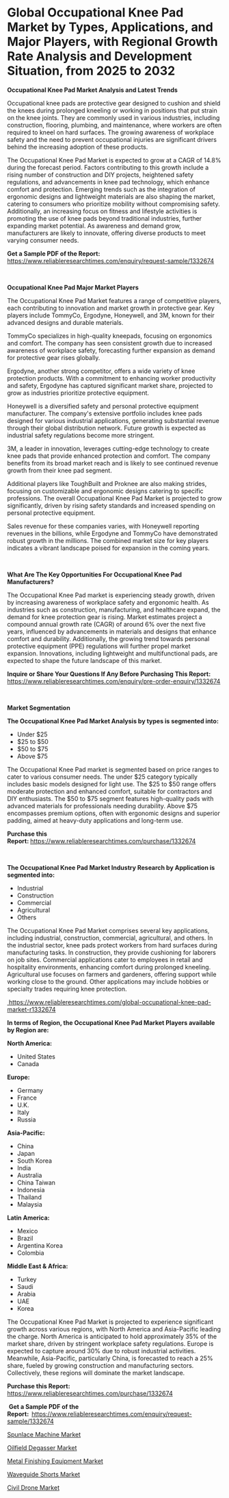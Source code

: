 <p><h1>Global Occupational Knee Pad Market by Types, Applications, and Major Players, with Regional Growth Rate Analysis and Development Situation, from 2025 to 2032</h1></p><p><strong>Occupational Knee Pad Market Analysis and Latest Trends</strong></p>
<p><p>Occupational knee pads are protective gear designed to cushion and shield the knees during prolonged kneeling or working in positions that put strain on the knee joints. They are commonly used in various industries, including construction, flooring, plumbing, and maintenance, where workers are often required to kneel on hard surfaces. The growing awareness of workplace safety and the need to prevent occupational injuries are significant drivers behind the increasing adoption of these products.</p><p>The Occupational Knee Pad Market is expected to grow at a CAGR of 14.8% during the forecast period. Factors contributing to this growth include a rising number of construction and DIY projects, heightened safety regulations, and advancements in knee pad technology, which enhance comfort and protection. Emerging trends such as the integration of ergonomic designs and lightweight materials are also shaping the market, catering to consumers who prioritize mobility without compromising safety. Additionally, an increasing focus on fitness and lifestyle activities is promoting the use of knee pads beyond traditional industries, further expanding market potential. As awareness and demand grow, manufacturers are likely to innovate, offering diverse products to meet varying consumer needs.</p></p>
<p><strong>Get a Sample PDF of the Report:&nbsp;</strong> <a href="https://www.reliableresearchtimes.com/enquiry/request-sample/1332674?utm_campaign=3369&utm_medium=2&utm_source=Github&utm_content=ia&utm_term=24032025&utm_id=occupational-knee-pad">https://www.reliableresearchtimes.com/enquiry/request-sample/1332674</a></p>
<p>&nbsp;</p>
<p><strong>Occupational Knee Pad Major Market Players</strong></p>
<p><p>The Occupational Knee Pad Market features a range of competitive players, each contributing to innovation and market growth in protective gear. Key players include TommyCo, Ergodyne, Honeywell, and 3M, known for their advanced designs and durable materials.</p><p>TommyCo specializes in high-quality kneepads, focusing on ergonomics and comfort. The company has seen consistent growth due to increased awareness of workplace safety, forecasting further expansion as demand for protective gear rises globally.</p><p>Ergodyne, another strong competitor, offers a wide variety of knee protection products. With a commitment to enhancing worker productivity and safety, Ergodyne has captured significant market share, projected to grow as industries prioritize protective equipment.</p><p>Honeywell is a diversified safety and personal protective equipment manufacturer. The company's extensive portfolio includes knee pads designed for various industrial applications, generating substantial revenue through their global distribution network. Future growth is expected as industrial safety regulations become more stringent.</p><p>3M, a leader in innovation, leverages cutting-edge technology to create knee pads that provide enhanced protection and comfort. The company benefits from its broad market reach and is likely to see continued revenue growth from their knee pad segment.</p><p>Additional players like ToughBuilt and Proknee are also making strides, focusing on customizable and ergonomic designs catering to specific professions. The overall Occupational Knee Pad Market is projected to grow significantly, driven by rising safety standards and increased spending on personal protective equipment.</p><p>Sales revenue for these companies varies, with Honeywell reporting revenues in the billions, while Ergodyne and TommyCo have demonstrated robust growth in the millions. The combined market size for key players indicates a vibrant landscape poised for expansion in the coming years.</p></p>
<p>&nbsp;</p>
<p><strong>What Are The Key Opportunities For Occupational Knee Pad Manufacturers?</strong></p>
<p><p>The Occupational Knee Pad market is experiencing steady growth, driven by increasing awareness of workplace safety and ergonomic health. As industries such as construction, manufacturing, and healthcare expand, the demand for knee protection gear is rising. Market estimates project a compound annual growth rate (CAGR) of around 6% over the next five years, influenced by advancements in materials and designs that enhance comfort and durability. Additionally, the growing trend towards personal protective equipment (PPE) regulations will further propel market expansion. Innovations, including lightweight and multifunctional pads, are expected to shape the future landscape of this market.</p></p>
<p><strong>Inquire or Share Your Questions If Any Before Purchasing This Report:</strong> <a href="https://www.reliableresearchtimes.com/enquiry/pre-order-enquiry/1332674?utm_campaign=3369&utm_medium=2&utm_source=Github&utm_content=ia&utm_term=24032025&utm_id=occupational-knee-pad">https://www.reliableresearchtimes.com/enquiry/pre-order-enquiry/1332674</a></p>
<p>&nbsp;</p>
<p><strong>Market Segmentation</strong></p>
<p><strong>The Occupational Knee Pad Market Analysis by types is segmented into:</strong></p>
<p><ul><li>Under $25</li><li>$25 to $50</li><li>$50 to $75</li><li>Above $75</li></ul></p>
<p><p>The Occupational Knee Pad market is segmented based on price ranges to cater to various consumer needs. The under $25 category typically includes basic models designed for light use. The $25 to $50 range offers moderate protection and enhanced comfort, suitable for contractors and DIY enthusiasts. The $50 to $75 segment features high-quality pads with advanced materials for professionals needing durability. Above $75 encompasses premium options, often with ergonomic designs and superior padding, aimed at heavy-duty applications and long-term use.</p></p>
<p><strong>Purchase this Report:&nbsp;</strong><a href="https://www.reliableresearchtimes.com/purchase/1332674?utm_campaign=3369&utm_medium=2&utm_source=Github&utm_content=ia&utm_term=24032025&utm_id=occupational-knee-pad">https://www.reliableresearchtimes.com/purchase/1332674</a></p>
<p>&nbsp;</p>
<p><strong>The Occupational Knee Pad Market Industry Research by Application is segmented into:</strong></p>
<p><ul><li>Industrial</li><li>Construction</li><li>Commercial</li><li>Agricultural</li><li>Others</li></ul></p>
<p><p>The Occupational Knee Pad Market comprises several key applications, including industrial, construction, commercial, agricultural, and others. In the industrial sector, knee pads protect workers from hard surfaces during manufacturing tasks. In construction, they provide cushioning for laborers on job sites. Commercial applications cater to employees in retail and hospitality environments, enhancing comfort during prolonged kneeling. Agricultural use focuses on farmers and gardeners, offering support while working close to the ground. Other applications may include hobbies or specialty trades requiring knee protection.</p></p>
<p><a href="https://www.reliableresearchtimes.com/global-occupational-knee-pad-market-r1332674?utm_campaign=3369&utm_medium=2&utm_source=Github&utm_content=ia&utm_term=24032025&utm_id=occupational-knee-pad">&nbsp;https://www.reliableresearchtimes.com/global-occupational-knee-pad-market-r1332674</a></p>
<p><strong>In terms of Region, the Occupational Knee Pad Market Players available by Region are:</strong></p>
<p>
    <p> <strong> North America: </strong>
        <ul>
            <li>United States</li>
            <li>Canada</li>
        </ul>
        </p> 
    <p> <strong> Europe: </strong>
        <ul>
            <li>Germany</li>
            <li>France</li>
            <li>U.K.</li>
            <li>Italy</li>
            <li>Russia</li>
        </ul>
        </p> 
    <p> <strong> Asia-Pacific: </strong>
        <ul>
            <li>China</li>
            <li>Japan</li>
            <li>South Korea</li>
            <li>India</li>
            <li>Australia</li>
            <li>China Taiwan</li>
            <li>Indonesia</li>
            <li>Thailand</li>
            <li>Malaysia</li>
        </ul>
        </p> 
    <p> <strong> Latin America: </strong>
        <ul>
            <li>Mexico</li>
            <li>Brazil</li>
            <li>Argentina Korea</li>
            <li>Colombia</li>
        </ul>
        </p> 
    <p> <strong> Middle East & Africa: </strong>
        <ul>
            <li>Turkey</li>
            <li>Saudi</li>
            <li>Arabia</li>
            <li>UAE</li>
            <li>Korea</li>
        </ul>
    </p>
    </p>
<p><p>The Occupational Knee Pad Market is projected to experience significant growth across various regions, with North America and Asia-Pacific leading the charge. North America is anticipated to hold approximately 35% of the market share, driven by stringent workplace safety regulations. Europe is expected to capture around 30% due to robust industrial activities. Meanwhile, Asia-Pacific, particularly China, is forecasted to reach a 25% share, fueled by growing construction and manufacturing sectors. Collectively, these regions will dominate the market landscape.</p></p>
<p><strong>Purchase this Report: </strong><a href="https://www.reliableresearchtimes.com/purchase/1332674?utm_campaign=3369&utm_medium=2&utm_source=Github&utm_content=ia&utm_term=24032025&utm_id=occupational-knee-pad">https://www.reliableresearchtimes.com/purchase/1332674</a></p>
<p>&nbsp;<strong>Get a Sample PDF of the Report:&nbsp;&nbsp;</strong><a href="https://www.reliableresearchtimes.com/enquiry/request-sample/1332674?utm_campaign=3369&utm_medium=2&utm_source=Github&utm_content=ia&utm_term=24032025&utm_id=occupational-knee-pad">https://www.reliableresearchtimes.com/enquiry/request-sample/1332674</a></p>
<p><strong></strong></p>
<p><p><a href="https://www.linkedin.com/pulse/comprehensive-analysis-spunlace-machine-market-20252032-growth-kcope?utm_campaign=3369&utm_medium=2&utm_source=Github&utm_content=ia&utm_term=24032025&utm_id=occupational-knee-pad">Spunlace Machine Market</a></p><p><a href="https://www.linkedin.com/pulse/oilfield-degasser-market-size-share-analysis-growth-r6lwe?utm_campaign=3369&utm_medium=2&utm_source=Github&utm_content=ia&utm_term=24032025&utm_id=occupational-knee-pad">Oilfield Degasser Market</a></p><p><a href="https://www.linkedin.com/pulse/detailed-market-research-metal-finishing-equipment-analysis-nione?utm_campaign=3369&utm_medium=2&utm_source=Github&utm_content=ia&utm_term=24032025&utm_id=occupational-knee-pad">Metal Finishing Equipment Market</a></p><p><a href="https://github.com/popoialraih3/Market-Research-Report-List-1/blob/main/waveguide-shorts-market.md?utm_campaign=3369&utm_medium=2&utm_source=Github&utm_content=ia&utm_term=24032025&utm_id=occupational-knee-pad">Waveguide Shorts Market</a></p><p><a href="https://www.linkedin.com/pulse/civil-drone-market-global-insights-sales-trends-2025-gnk7e?utm_campaign=3369&utm_medium=2&utm_source=Github&utm_content=ia&utm_term=24032025&utm_id=occupational-knee-pad">Civil Drone Market</a></p></p>